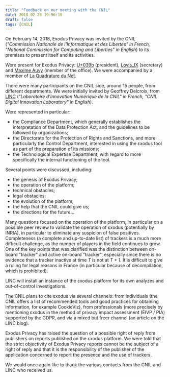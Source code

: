 ```yaml
---
title: "Feedback on our meeting with the CNIL"
date: 2018-02-28 19:56:18
draft: false
tags: [CNIL]
---
```


On February 14, 2018, Exodus Privacy was invited by the CNIL (_"Commission Nationale de l'Informatique et des Libertés" in French, "National Commission for Computing and Liberties" in English_) to its premises to present itself and its activities.

Were present for Exodus Privacy: [U+039b](https://esther.codes/about-me/) (president), [Lovis_IX](https://pleroma.tamanoir.foucry.net/users/LovisIX) (secretary) and [Maxime Auvy](https://open-freax.fr/) (member of the office). We were accompanied by a member of [La Quadrature du Net](https://www.laquadrature.net/en/).

There were many participants on the CNIL side, around 15 people, from different departments. We were initially invited by Geoffrey Delcroix, from [LINC](https://linc.cnil.fr/fr/propos-de-linc) (_"Laboratoire d’Innovation Numérique de la CNIL" in French, "CNIL Digital Innovation Laboratory" in English_).

Were represented in particular:

* the Compliance Department, which generally establishes the interpretation of the Data Protection Act, and the guidelines to be followed by organizations;
* the Directorate for the Protection of Rights and Sanctions, and more particularly the Control Department, interested in using the εxodus tool as part of the preparation of its missions;
* the Technological Expertise Department, with regard to more specifically the internal functioning of the tool.

Several points were discussed, including:

* the genesis of Exodus Privacy;
* the operation of the platform;
* technical obstacles;
* legal obstacles;
* the evolution of the platform;
* the help that the CNIL could give us;
* the directions for the future…

Many questions focused on the operation of the platform, in particular on a possible peer review to validate the operation of εxodus (potentially by INRIA), in particular to eliminate any suspicion of false positives. Completeness (a complete and up-to-date list) of trackers is a much more difficult challenge, as the number of players in the field continues to grow.
One of the key points that was clarified was the distinction between on-board "tracker" and active on-board "tracker", especially since there is no evidence that a tracker inactive at time _T_ is not at _T + 1_. It is difficult to give a ruling for legal reasons in France (in particular because of decompilation, which is prohibited).

LINC will install an instance of the εxodus platform for its own analyzes and out-of-control investigations.

The CNIL plans to cite εxodus via several channels: from individuals (the CNIL offers a list of recommended tools and good practices for obtaining information, for example CookieViz), from professionals (more precisely by mentioning εxodus in the method of privacy impact assessment (ÉIVP / PIA) supported by the GDPR, and via a mixed but freer channel (an article on the LINC blog).

Exodus Privacy has raised the question of a possible right of reply from publishers on reports published on the εxodus platform. We were told that the strict objectivity of Exodus Privacy reports cannot be the subject of a right of reply and that it is the responsibility of the publisher of the application concerned to report the presence and the use of trackers.

We would once again like to thank the various contacts from the CNIL and LINC who received us.
